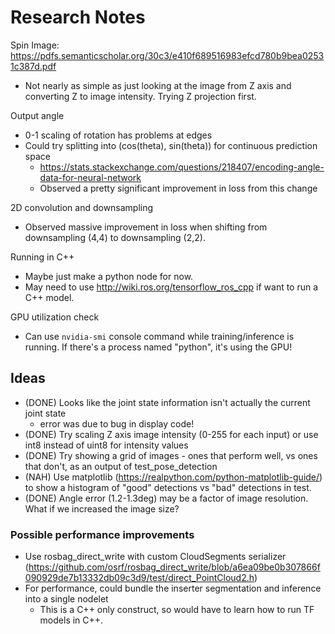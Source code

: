 # Research Notes

Spin Image: https://pdfs.semanticscholar.org/30c3/e410f689516983efcd780b9bea02531c387d.pdf

- Not nearly as simple as just looking at the image from Z axis and converting Z to image intensity. Trying Z projection first.

Output angle

- 0-1 scaling of rotation has problems at edges
- Could try splitting into (cos(theta), sin(theta)) for continuous prediction space
  - https://stats.stackexchange.com/questions/218407/encoding-angle-data-for-neural-network
  - Observed a pretty significant improvement in loss from this change

2D convolution and downsampling

- Observed massive improvement in loss when shifting from downsampling (4,4) to downsampling (2,2).

Running in C++

- Maybe just make a python node for now.
- May need to use http://wiki.ros.org/tensorflow_ros_cpp if want to run a C++ model.

GPU utilization check

- Can use `nvidia-smi` console command while training/inference is running. If there's a process named "python", it's using the GPU!


## Ideas

- (DONE) Looks like the joint state information isn't actually the current joint state
  - error was due to bug in display code!
- (DONE) Try scaling Z axis image intensity (0-255 for each input) or use int8 instead of uint8 for intensity values
- (DONE) Try showing a grid of images - ones that perform well, vs ones that don't, as an output of test_pose_detection
- (NAH) Use matplotlib (https://realpython.com/python-matplotlib-guide/) to show a histogram of "good" detections vs "bad" detections in test.
- (DONE) Angle error (1.2-1.3deg) may be a factor of image resolution. What if we increased the image size?

### Possible performance improvements

- Use rosbag_direct_write with custom CloudSegments serializer (https://github.com/osrf/rosbag_direct_write/blob/a6ea09be0b307866f090929de7b13332db09c3d9/test/direct_PointCloud2.h)
- For performance, could bundle the inserter segmentation and inference into a single nodelet
  - This is a C++ only construct, so would have to learn how to run TF models in C++.
